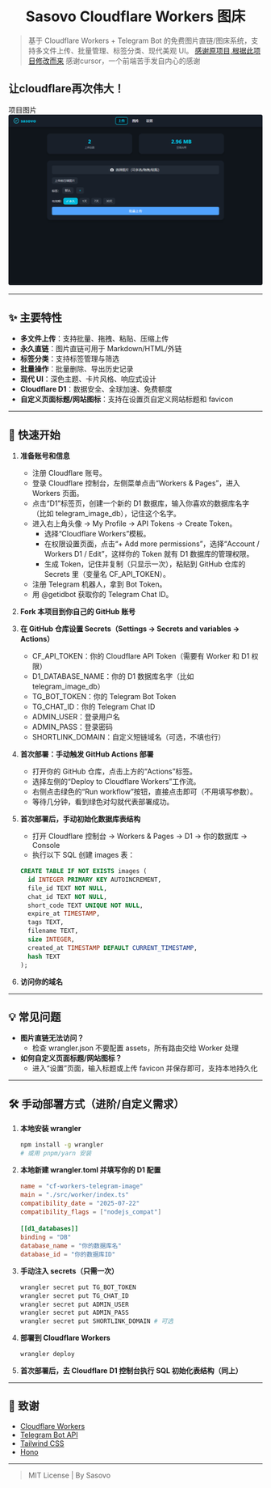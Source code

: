 <h1 align="center">Sasovo Cloudflare Workers 图床</h1>

> 基于 Cloudflare Workers + Telegram Bot 的免费图片直链/图床系统，支持多文件上传、批量管理、标签分类、现代美观 UI。
> [感谢原项目,根据此项目修改而来](https://github.com/houhoz/cf-workers-telegram-image)
> 感谢cursor，一个前端苦手发自内心的感谢

## 让cloudflare再次伟大！

项目图片
![screenshot](./preview.png)

---

## ✨ 主要特性

- **多文件上传**：支持批量、拖拽、粘贴、压缩上传
- **永久直链**：图片直链可用于 Markdown/HTML/外链
- **标签分类**：支持标签管理与筛选
- **批量操作**：批量删除、导出历史记录
- **现代 UI**：深色主题、卡片风格、响应式设计
- **Cloudflare D1**：数据安全、全球加速、免费额度
- **自定义页面标题/网站图标**：支持在设置页自定义网站标题和 favicon

---

## 🚀 快速开始

1. **准备账号和信息**
   - 注册 Cloudflare 账号。
   - 登录 Cloudflare 控制台，左侧菜单点击“Workers & Pages”，进入 Workers 页面。
   - 点击“D1”标签页，创建一个新的 D1 数据库，输入你喜欢的数据库名字（比如 telegram_image_db），记住这个名字。
   - 进入右上角头像 → My Profile → API Tokens → Create Token。
     - 选择“Cloudflare Workers”模板。
     - 在权限设置页面，点击“+ Add more permissions”，选择“Account / Workers D1 / Edit”，这样你的 Token 就有 D1 数据库的管理权限。
     - 生成 Token，记住并复制（只显示一次），粘贴到 GitHub 仓库的 Secrets 里（变量名 CF_API_TOKEN）。
   - 注册 Telegram 机器人，拿到 Bot Token。
   - 用 @getidbot 获取你的 Telegram Chat ID。

2. **Fork 本项目到你自己的 GitHub 账号**

3. **在 GitHub 仓库设置 Secrets（Settings → Secrets and variables → Actions）**
   - CF_API_TOKEN：你的 Cloudflare API Token（需要有 Worker 和 D1 权限）
   - D1_DATABASE_NAME：你的 D1 数据库名字（比如 telegram_image_db）
   - TG_BOT_TOKEN：你的 Telegram Bot Token
   - TG_CHAT_ID：你的 Telegram Chat ID
   - ADMIN_USER：登录用户名
   - ADMIN_PASS：登录密码
   - SHORTLINK_DOMAIN：自定义短链域名（可选，不填也行）

4. **首次部署：手动触发 GitHub Actions 部署**
   - 打开你的 GitHub 仓库，点击上方的“Actions”标签。
   - 选择左侧的“Deploy to Cloudflare Workers”工作流。
   - 右侧点击绿色的“Run workflow”按钮，直接点击即可（不用填写参数）。
   - 等待几分钟，看到绿色对勾就代表部署成功。

5. **首次部署后，手动初始化数据库表结构**
   - 打开 Cloudflare 控制台 → Workers & Pages → D1 → 你的数据库 → Console
   - 执行以下 SQL 创建 images 表：
   ```sql
   CREATE TABLE IF NOT EXISTS images (
     id INTEGER PRIMARY KEY AUTOINCREMENT,
     file_id TEXT NOT NULL,
     chat_id TEXT NOT NULL,
     short_code TEXT UNIQUE NOT NULL,
     expire_at TIMESTAMP,
     tags TEXT,
     filename TEXT,
     size INTEGER,
     created_at TIMESTAMP DEFAULT CURRENT_TIMESTAMP,
     hash TEXT
   );
   ```

6. **访问你的域名**

---

## 💡 常见问题

- **图片直链无法访问？**
  - 检查 wrangler.json 不要配置 assets，所有路由交给 Worker 处理
- **如何自定义页面标题/网站图标？**
  - 进入“设置”页面，输入标题或上传 favicon 并保存即可，支持本地持久化

---

## 🛠️ 手动部署方式（进阶/自定义需求）

1. **本地安装 wrangler**
   ```sh
   npm install -g wrangler
   # 或用 pnpm/yarn 安装
   ```

2. **本地新建 wrangler.toml 并填写你的 D1 配置**
   ```toml
   name = "cf-workers-telegram-image"
   main = "./src/worker/index.ts"
   compatibility_date = "2025-07-22"
   compatibility_flags = ["nodejs_compat"]

   [[d1_databases]]
   binding = "DB"
   database_name = "你的数据库名"
   database_id = "你的数据库ID"
   ```

3. **手动注入 secrets（只需一次）**
   ```sh
   wrangler secret put TG_BOT_TOKEN
   wrangler secret put TG_CHAT_ID
   wrangler secret put ADMIN_USER
   wrangler secret put ADMIN_PASS
   wrangler secret put SHORTLINK_DOMAIN # 可选
   ```

4. **部署到 Cloudflare Workers**
   ```sh
   wrangler deploy
   ```

5. **首次部署后，去 Cloudflare D1 控制台执行 SQL 初始化表结构（同上）**

---

## 🙏 致谢

- [Cloudflare Workers](https://workers.cloudflare.com/)
- [Telegram Bot API](https://core.telegram.org/bots/api)
- [Tailwind CSS](https://tailwindcss.com/)
- [Hono](https://hono.dev/)

---

> MIT License | By Sasovo
